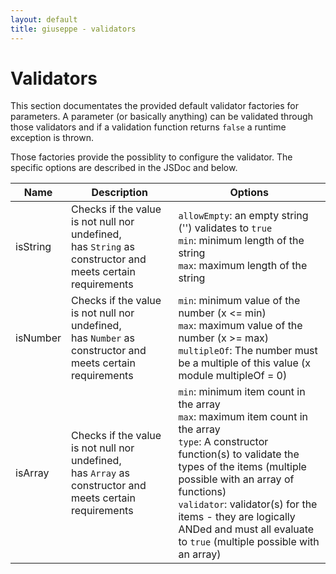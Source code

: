 ```yaml
---
layout: default
title: giuseppe - validators
---
```

# Validators

This section documentates the provided default validator factories for parameters.
A parameter (or basically anything) can be validated through those 
validators and if a validation function returns `false` a runtime exception is thrown.

Those factories provide the possiblity to configure the validator.
The specific options are described in the JSDoc and below.

| Name      | Description                                                                                                  | Options |
| --------- | ------------------------------------------------------------------------------------------------------------ | ------- |
| isString  | Checks if the value is not null nor undefined,<br>has `String` as constructor and meets certain requirements | `allowEmpty`: an empty string ('') validates to `true`<br>`min`: minimum length of the string<br>`max`: maximum length of the string |
| isNumber  | Checks if the value is not null nor undefined,<br>has `Number` as constructor and meets certain requirements | `min`: minimum value of the number (x <= min)<br>`max`: maximum value of the number (x >= max)<br>`multipleOf`: The number must be a multiple of this value (x module multipleOf = 0) |
| isArray   | Checks if the value is not null nor undefined,<br>has `Array` as constructor and meets certain requirements  | `min`: minimum item count in the array<br>`max`: maximum item count in the array<br>`type`: A constructor function(s) to validate the types of the items (multiple possible with an array of functions)<br>`validator`: validator(s) for the items - they are logically ANDed and must all evaluate to `true` (multiple possible with an array) |